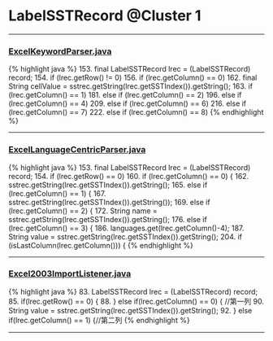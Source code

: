 # LabelSSTRecord @Cluster 1

***

### [ExcelKeywordParser.java](https://searchcode.com/codesearch/view/12440040/)
{% highlight java %}
153. final LabelSSTRecord lrec = (LabelSSTRecord) record;
154. if (lrec.getRow() != 0)
156.     if (lrec.getColumn() == 0)
162.         final String cellValue = sstrec.getString(lrec.getSSTIndex()).getString();
163.         if (lrec.getColumn() == 1)
181.         else if (lrec.getColumn() == 2)
196.         else if (lrec.getColumn() == 4)
209.         else if (lrec.getColumn() == 6)
216.         else if (lrec.getColumn() == 7)
222.         else if (lrec.getColumn() == 8)
{% endhighlight %}

***

### [ExcelLanguageCentricParser.java](https://searchcode.com/codesearch/view/12440043/)
{% highlight java %}
153. final LabelSSTRecord lrec = (LabelSSTRecord) record;
154. if (lrec.getRow() == 0)
160.     if (lrec.getColumn() == 0) {
162.             sstrec.getString(lrec.getSSTIndex()).getString();
165.     else if (lrec.getColumn() == 1) {
167.                 sstrec.getString(lrec.getSSTIndex()).getString());
169.     else if (lrec.getColumn() == 2) {
172.         String name = sstrec.getString(lrec.getSSTIndex()).getString();
176.     else if (lrec.getColumn() == 3) {
186.             languages.get(lrec.getColumn()-4);
187.         String value = sstrec.getString(lrec.getSSTIndex()).getString();
204.     if (isLastColumn(lrec.getColumn())) {
{% endhighlight %}

***

### [Excel2003ImportListener.java](https://searchcode.com/codesearch/view/92669296/)
{% highlight java %}
83. LabelSSTRecord lrec = (LabelSSTRecord) record;
85. if(lrec.getRow() == 0) {
88. } else if(lrec.getColumn() == 0) { //第一列
90.     String value = sstrec.getString(lrec.getSSTIndex()).getString();
92. } else if(lrec.getColumn() == 1) {//第二列
{% endhighlight %}

***

